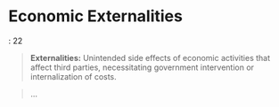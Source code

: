 # Economic Externalities

: 22

> **Externalities:** Unintended side effects of economic activities that affect third parties, necessitating government intervention or internalization of costs.
> 

> …
>